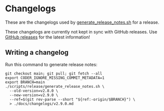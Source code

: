 # Changelogs

These are the changelogs used by [generate_release_notes.sh](https://github.com/DanielRondonGarcia/coder/blob/main/scripts/release/generate_release_notes.sh) for a release.

These changelogs are currently not kept in sync with GitHub releases. Use [GitHub releases](https://github.com/DanielRondonGarcia/coder/releases) for the latest information!

## Writing a changelog

Run this command to generate release notes:

```shell
git checkout main; git pull; git fetch --all
export CODER_IGNORE_MISSING_COMMIT_METADATA=1
export BRANCH=main
./scripts/release/generate_release_notes.sh \
  --old-version=v2.8.0 \
  --new-version=v2.9.0 \
  --ref=$(git rev-parse --short "${ref:-origin/$BRANCH}") \
  > ./docs/changelogs/v2.9.0.md
```
